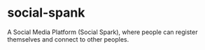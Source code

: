 # social-spank

A Social Media Platform (Social Spark), where people can register themselves and connect to other peoples.
